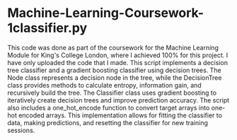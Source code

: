 # Machine-Learning-Coursework-1classifier.py
This code was done as part of the coursework for the Machine Learning Module for King's College London, where I achieved 100% for this project. I have only uploaded the code that I made. This script implements a decision tree classifier and a gradient boosting classifier using decision trees. The Node class represents a decision node in the tree, while the DecisionTree class provides methods to calculate entropy, information gain, and recursively build the tree. The Classifier class uses gradient boosting to iteratively create decision trees and improve prediction accuracy. The script also includes a one_hot_encode function to convert target arrays into one-hot encoded arrays. This implementation allows for fitting the classifier to data, making predictions, and resetting the classifier for new training sessions.
